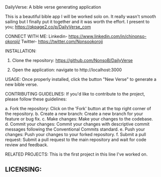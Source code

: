 DailyVerse: A bible verse generating application

This is a beautiful bible app I will be worked solo on.  It really wasn't smooth sailing but I finally put it together and it was worth the effort. I present to you; https://qkpage2.co/p/DailyVerse_com

CONNECT WITH ME:
Linkedin- https://www.linkedin.com/in/chinonso-okoroji/
Twitter- https://twitter.com/Nonsookoroji

INSTALLATION:
1. Clone the repository:
https://github.com/NonsoB/DailyVerse

2. Open the application:
navigate to http://localhost:3000

USAGE:
Once properly installed, click the button "New Verse" to generate a new bible verse.

CONTRIBUTING GUIDELINES:
If you'd like to contribute to the project, please follow these guidelines:

a. Fork the repository: Click on the 'Fork' button at the top right corner of the repository.
b. Create a new branch: Create a new branch for your feature or bug fix.
c. Make changes: Make your changes to the codebase.
d. Commit your changes: Commit your changes with descriptive commit messages following the Conventional Commits standard.
e. Push your changes: Push your changes to your forked repository.
f. Submit a pull request: Submit a pull request to the main repository and wait for code review and feedback.

RELATED PROJECTS:
This is the first project in this line I've worked on.

LICENSING:
---
